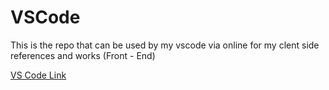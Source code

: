 # VSCode


This is the repo that can be used by my vscode via online for my clent side references and works (Front - End)


[VS Code Link](https://shiny-fortnight-w546gvvx5gvfjw6.github.dev/)
